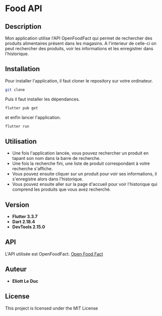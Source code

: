 # Food API

## Description

Mon application utilise l'API OpenFoodFact qui permet de rechercher des produits alimentaires présent dans les magasins.
A l'interieur de celle-ci on peut rechercher des produits, voir les informations et les enregistrer dans l'historique.

## Installation

Pour installer l'application, il faut cloner le repository sur votre ordinateur.

```bash
git clone
```

Puis il faut installer les dépendances.

```bash
flutter pub get
```

et enfin lancer l'application.

```bash
flutter run
```

## Utilisation

- Une fois l'application lancée, vous pouvez rechercher un produit en tapant son nom dans la barre de recherche.
- Une fois la recherche fini, une liste de produit correspondant à votre recherche s'affiche.
- Vous pouvez ensuite cliquer sur un produit pour voir ses informations, il s'enregistre alors dans l'historique.
- Vous pouvez ensuite aller sur la page d'accueil pour voir l'historique qui comprend les produits que vous avez recherché.

## Version

* **Flutter 3.3.7**
* **Dart 2.18.4**
* **DevTools 2.15.0**

## API

L'API utilisée est OpenFoodFact.
[Open Food Fact](https://fr.openfoodfacts.org/)

## Auteur

* **Eliott Le Duc**

## License

This project is licensed under the MIT License
